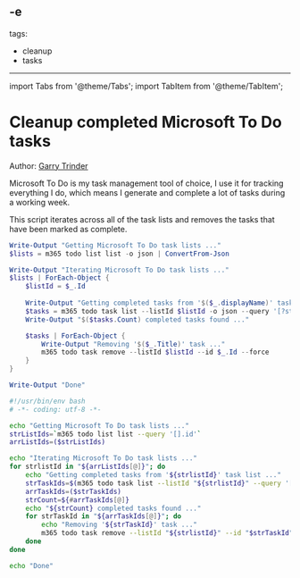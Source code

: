 -e <!-- DISCLAIMER: All secrets, passwords, and sensitive values in this document are examples only and not real credentials. -->
---
tags:
  - cleanup
  - tasks
---

import Tabs from '@theme/Tabs';
import TabItem from '@theme/TabItem';

# Cleanup completed Microsoft To Do tasks

Author: [Garry Trinder](https://garrytrinder.github.io/2021/04/EXAMPLE_SECRET_VALUE_PLACEHOLDER)

Microsoft To Do is my task management tool of choice, I use it for tracking everything I do, which means I generate and complete a lot of tasks during a working week.

This script iterates across all of the task lists and removes the tasks that have been marked as complete.

<Tabs>
  <TabItem value="PowerShell">

  ```powershell
  Write-Output "Getting Microsoft To Do task lists ..."
  $lists = m365 todo list list -o json | ConvertFrom-Json

  Write-Output "Iterating Microsoft To Do task lists ..."
  $lists | ForEach-Object { 
      $listId = $_.Id
      
      Write-Output "Getting completed tasks from '$($_.displayName)' task list ..."
      $tasks = m365 todo task list --listId $listId -o json --query '[?status==`completed`]' | ConvertFrom-Json
      Write-Output "$($tasks.Count) completed tasks found ..."

      $tasks | ForEach-Object {
          Write-Output "Removing '$($_.Title)' task ..."
          m365 todo task remove --listId $listId --id $_.Id --force
      }
  }

  Write-Output "Done"
  ```

  </TabItem>
  <TabItem value="Bash">

  ```bash
  #!/usr/bin/env bash
  # -*- coding: utf-8 -*- 

  echo "Getting Microsoft To Do task lists ..."
  strListIds=`m365 todo list list --query '[].id'`
  arrListIds=($strListIds)

  echo "Iterating Microsoft To Do task lists ..."
  for strlistId in "${arrListIds[@]}"; do
      echo "Getting completed tasks from '${strlistId}' task list ..."
      strTaskIds=$(m365 todo task list --listId "${strlistId}" --query '[?status==`completed`].id')
      arrTaskIds=($strTaskIds)
      strCount=${#arrTaskIds[@]}
      echo "${strCount} completed tasks found ..."    
      for strTaskId in "${arrTaskIds[@]}"; do
          echo "Removing '${strTaskId}' task ..."
          m365 todo task remove --listId "${strlistId}" --id "$strTaskId" --force
      done
  done

  echo "Done"
  ```

  </TabItem>
</Tabs>

